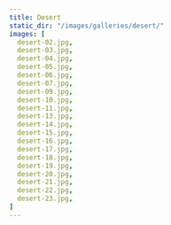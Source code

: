 ```yaml
---
title: Desert
static_dir: "/images/galleries/desert/"
images: [
  desert-02.jpg,
  desert-03.jpg,
  desert-04.jpg,
  desert-05.jpg,
  desert-06.jpg,
  desert-07.jpg,
  desert-09.jpg,
  desert-10.jpg,
  desert-11.jpg,
  desert-13.jpg,
  desert-14.jpg,
  desert-15.jpg,
  desert-16.jpg,
  desert-17.jpg,
  desert-18.jpg,
  desert-19.jpg,
  desert-20.jpg,
  desert-21.jpg,
  desert-22.jpg,
  desert-23.jpg,
]
---
```

